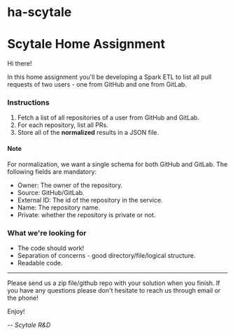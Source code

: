 # ha-scytale
# Scytale Home Assignment
Hi there!

In this home assignment you'll be developing a Spark ETL to list all pull requests of two users - one from GitHub and one from GitLab.

### Instructions
1. Fetch a list of all repositories of a user from GitHub and GitLab.
1. For each repository, list all PRs.
1. Store all of the **normalized** results in a JSON file.

#### Note
For normalization, we want a single schema for both GitHub and GitLab.
The following fields are mandatory:
- Owner: The owner of the repository.
- Source: GitHub/GitLab.
- External ID: The id of the repository in the service.
- Name: The repository name.
- Private: whether the repository is private or not.

### What we're looking for
- The code should work!
- Separation of concerns - good directory/file/logical structure.
- Readable code.


---
Please send us a zip file/github repo with your solution when you finish.
If you have any questions please don't hesitate to reach us through email or the phone!

Enjoy!

-- *Scytale R&D*
